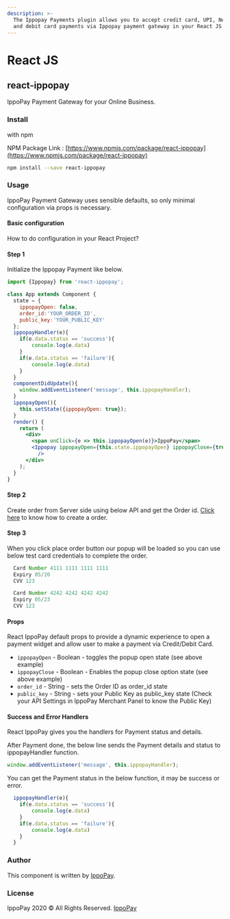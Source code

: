 ```yaml
---
description: >-
  The Ippopay Payments plugin allows you to accept credit card, UPI, Netbanking
  and debit card payments via Ippopay payment gateway in your React JS.
---
```


# React JS

## react-ippopay

IppoPay Payment Gateway for your Online Business.

### Install

with npm

NPM Package Link : [https://www.npmjs.com/package/react-ippopay](https://www.npmjs.com/package/react-ippopay)

```bash
npm install --save react-ippopay
```

### Usage

IppoPay Payment Gateway uses sensible defaults, so only minimal configuration via props is necessary.

#### Basic configuration

How to do configuration in your React Project?

#### Step 1

Initialize the Ippopay Payment like below.

```jsx
import {Ippopay} from 'react-ippopay';

class App extends Component {
  state = {
    ippopayOpen: false,
    order_id:'YOUR_ORDER_ID',
    public_key:'YOUR_PUBLIC_KEY'
  };
  ippopayHandler(e){
    if(e.data.status == 'success'){
        console.log(e.data)
    }
    if(e.data.status == 'failure'){
        console.log(e.data)
    }
  }
  componentDidUpdate(){
    window.addEventListener('message', this.ippopayHandler);
  }
  ippopayOpen(){
    this.setState({ippopayOpen: true});
  }
  render() {
    return (
      <div>
        <span onClick={e => this.ippopayOpen(e)}>IppoPay</span>
        <Ippopay ippopayOpen={this.state.ippopayOpen} ippopayClose={true} order_id={this.state.order_id} public_key={this.state.public_key}
          />
      </div> 
    );
  }
}
```

#### Step 2

Create order from Server side using below API and get the Order id. [Click here](https://docs.ippopay.com/server-side-integrations/rest-api#create-order) to know how to create a order.

#### Step 3

When you click place order button our popup will be loaded so you can use below test card credentials to complete the order.

```jsx
  Card Number 4111 1111 1111 1111
  Expiry 05/20
  CVV 123

  Card Number 4242 4242 4242 4242
  Expiry 05/23
  CVV 123
```

#### Props

React IppoPay default props to provide a dynamic experience to open a payment widget and allow user to make a payment via Credit/Debit Card.

* `ippopayOpen` - Boolean - toggles the popup open state (see above example)
* `ippopayClose` - Boolean - Enables the popup close option state (see above example)
* `order_id` - String - sets the Order ID as order\_id state&#x20;
* `public_key` - String - sets your Public Key as public\_key state (Check your API Settings in IppoPay Merchant Panel to know the Public Key)

#### Success and Error Handlers

React IppoPay gives you the handlers for Payment status and details.

After Payment done, the below line sends the Payment details and status to ippopayHandler function.

```jsx
window.addEventListener('message', this.ippopayHandler);
```

You can get the Payment status in the below function, it may be success or error.

```jsx
  ippopayHandler(e){
    if(e.data.status == 'success'){
        console.log(e.data)
    }
    if(e.data.status == 'failure'){
        console.log(e.data)
    }
  }
```

### Author

This component is written by [IppoPay](https://github.com/ippopay).

### License

IppoPay 2020 © All Rights Reserved. [IppoPay](https://www.ippopay.com)
